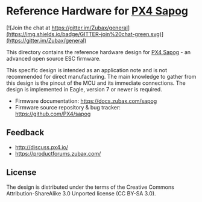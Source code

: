 # Reference Hardware for [PX4 Sapog](https://docs.zubax.com/sapog)

[![Join the chat at https://gitter.im/Zubax/general](https://img.shields.io/badge/GITTER-join%20chat-green.svg)](https://gitter.im/Zubax/general)

This directory contains the reference hardware design for
[PX4 Sapog](https://docs.zubax.com/sapog) - an advanced open source ESC firmware.

This specific design is intended as an application note and is not recommended for direct manufacturing.
The main knowledge to gather from this design is the pinout of the MCU and its immediate connections.
The design is implemented in Eagle, version 7 or newer is required.

* Firmware documentation: <https://docs.zubax.com/sapog>
* Firmware source repository & bug tracker: <https://github.com/PX4/sapog>

## Feedback

* <http://discuss.px4.io/>
* <https://productforums.zubax.com/>

## License

The design is distributed under the terms of the
Creative Commons Attribution-ShareAlike 3.0 Unported license (CC BY-SA 3.0).
